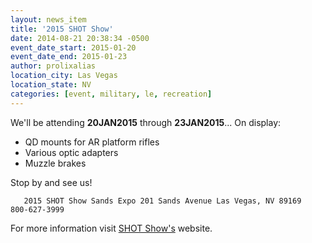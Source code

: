 ```yaml
---
layout: news_item
title: '2015 SHOT Show'
date: 2014-08-21 20:38:34 -0500
event_date_start: 2015-01-20
event_date_end: 2015-01-23
author: prolixalias
location_city: Las Vegas
location_state: NV
categories: [event, military, le, recreation]
---
```


We'll be attending **20JAN2015** through **23JAN2015**... On display:

* QD mounts for AR platform rifles
* Various optic adapters
* Muzzle brakes

Stop by and see us!

`    2015 SHOT Show
    Sands Expo
    201 Sands Avenue
    Las Vegas, NV 89169    
    800-627-3999
`

For more information visit [SHOT Show's](http://shotshow.org/) website.
